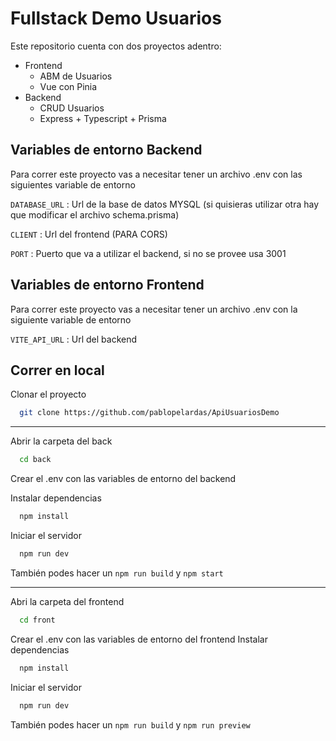 
# Fullstack Demo Usuarios

Este repositorio cuenta con dos proyectos adentro:
- Frontend
    - ABM de Usuarios
    - Vue con Pinia
- Backend
    - CRUD Usuarios
    - Express + Typescript + Prisma



## Variables de entorno Backend

Para correr este proyecto vas a necesitar tener un archivo .env con las siguientes variable de entorno

`DATABASE_URL` : Url de la base de datos MYSQL (si quisieras utilizar otra hay que modificar el archivo schema.prisma)

`CLIENT` : Url del frontend (PARA CORS)

`PORT` : Puerto que va a utilizar el backend, si no se provee usa 3001
## Variables de entorno Frontend

Para correr este proyecto vas a necesitar tener un archivo .env con la siguiente variable de entorno

`VITE_API_URL` : Url del backend


## Correr en local

Clonar el proyecto

```bash
  git clone https://github.com/pablopelardas/ApiUsuariosDemo
```

---

Abrir la carpeta del back

```bash
  cd back
```

Crear el .env con las variables de entorno del backend

Instalar dependencias

```bash
  npm install
```


Iniciar el servidor

```bash
  npm run dev
```

También podes hacer un `npm run build` y `npm start`

----

Abri la carpeta del frontend

```bash
  cd front
```

Crear el .env con las variables de entorno del frontend
Instalar dependencias

```bash
  npm install
```
Iniciar el servidor

```bash
  npm run dev
```
También podes hacer un `npm run build` y `npm run preview`
